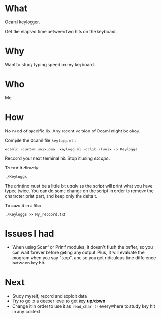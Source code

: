 # What

Ocaml keylogger.

Get the elapsed time between two hits on the keyboard.

# Why

Want to study typing speed on my keyboard.

# Who

Me

# How

No need of specific lib. Any recent version of Ocaml might be okay.

Compile the Ocaml file `keylogg.ml` :

`ocamlc -custom unix.cma  keylogg.ml -cclib -lunix -o Keyloggs`

Reccord your next terminal hit. Stop it using *escape*.

To test it directly:

`./Keyloggs`

The printing must be a little bit uggly as the script will print what you have typed twice. You can do some change on the script in order to remove the character print part, and keep only the delta t.

To save it in a file:

`./Keyloggs >> My_reccord.txt`

# Issues I had

- When using Scanf or Printf modules, it doesn't flush the buffer, so you can wait forever before geting any output. Plus, it will evaluate the program when you say "stop", and so you get ridiculous time difference between key hit.

# Next

- Study myself, record and exploit data
- Try to go to a deeper level to get key **up/down**
- Change it in order to use it as `read_char ()` everywhere to study key hit in any context
